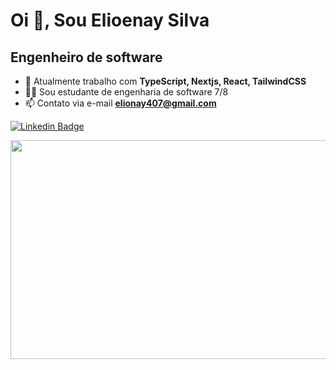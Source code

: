 # Oi 👋, Sou Elioenay Silva
## Engenheiro de software
- 🌱 Atualmente trabalho com **TypeScript, Nextjs, React, TailwindCSS**
- 👨‍💻 Sou estudante de engenharia de software 7/8
- 📫 Contato via e-mail **elionay407@gmail.com**

[![Linkedin Badge](https://img.shields.io/badge/LinkedIn-0077B5?style=for-the-badge&logo=linkedin&logoColor=white&link=https://www.linkedin.com/in/elioenays)](https://www.linkedin.com/in/elioenays)

<img src="https://wakatime.com/share/@elioenay/5fba6a70-c37b-4123-9a01-14015084727e.svg" width="550" height="350">
